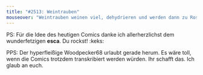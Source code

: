 ```yaml
---
title: "#2513: Weintrauben"
mouseover: "Weintrauben weinen viel, dehydrieren und werden dann zu Rosinen. Lachtrauben passiert das nicht."
---
```


PS: 
Für die Idee des heutigen Comics danke ich allerherzlichst dem wunderfetzigen <strong>esca</strong>. 
Du rockst!
:keks:

PPS:
Der hyperfleißige Woodpecker68 urlaubt gerade herum. Es wäre toll, wenn die Comics trotzdem transkribiert werden würden. 
Ihr schafft das. Ich glaub an euch.

